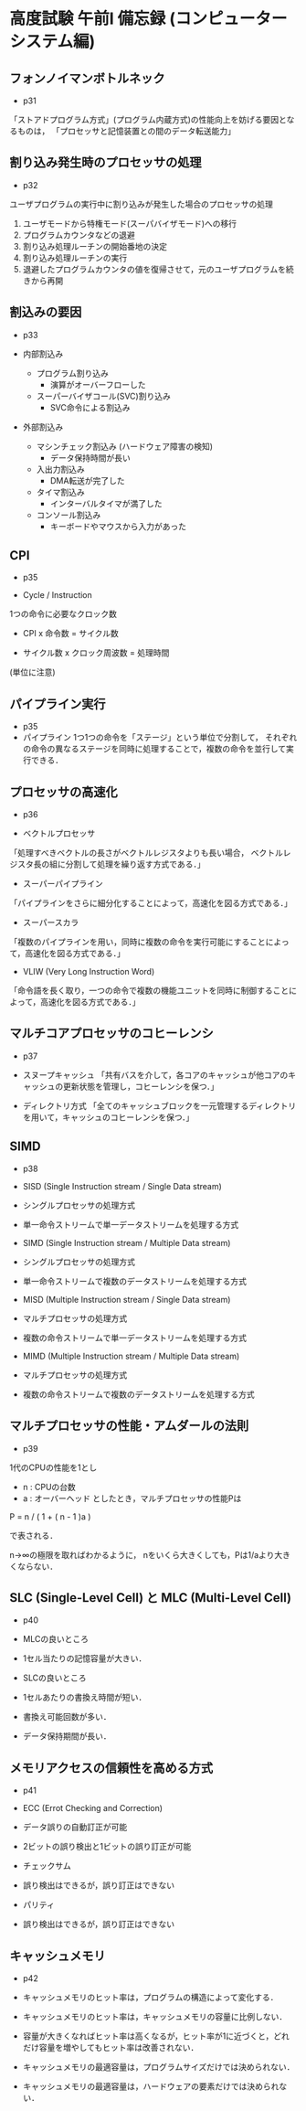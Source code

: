 # 高度試験 午前Ⅰ 備忘録 (コンピューターシステム編)

## フォンノイマンボトルネック
* p31

「ストアドプログラム方式」(プログラム内蔵方式)の性能向上を妨げる要因となるものは，
「プロセッサと記憶装置との間のデータ転送能力」

## 割り込み発生時のプロセッサの処理
* p32

ユーザプログラムの実行中に割り込みが発生した場合のプロセッサの処理

1. ユーザモードから特権モード(スーパバイザモード)への移行
2. プログラムカウンタなどの退避
3. 割り込み処理ルーチンの開始番地の決定
4. 割り込み処理ルーチンの実行
5. 退避したプログラムカウンタの値を復帰させて，元のユーザプログラムを続きから再開

## 割込みの要因
* p33

* 内部割込み
  * プログラム割り込み
    * 演算がオーバーフローした
  * スーパーバイザコール(SVC)割り込み
    * SVC命令による割込み
* 外部割込み
  * マシンチェック割込み (ハードウェア障害の検知)
    * データ保持時間が長い
  * 入出力割込み
    * DMA転送が完了した
  * タイマ割込み
    * インターバルタイマが満了した
  * コンソール割込み
    * キーボードやマウスから入力があった

## CPI
* p35

* Cycle / Instruction

1つの命令に必要なクロック数

* CPI x 命令数 = サイクル数

* サイクル数 x クロック周波数 = 処理時間

(単位に注意)

## パイプライン実行
* p35
* パイプライン
1つ1つの命令を「ステージ」という単位で分割して，
それぞれの命令の異なるステージを同時に処理することで，複数の命令を並行して実行できる．

## プロセッサの高速化
* p36

* ベクトルプロセッサ

「処理すべきベクトルの長さがベクトルレジスタよりも長い場合，
ベクトルレジスタ長の組に分割して処理を繰り返す方式である．」

* スーパーパイプライン

「パイプラインをさらに細分化することによって，高速化を図る方式である．」

* スーパースカラ

「複数のパイプラインを用い，同時に複数の命令を実行可能にすることによって，高速化を図る方式である．」

* VLIW (Very Long Instruction Word)

「命令語を長く取り，一つの命令で複数の機能ユニットを同時に制御することによって，高速化を図る方式である．」

## マルチコアプロセッサのコヒーレンシ

* p37

* スヌープキャッシュ
「共有バスを介して，各コアのキャッシュが他コアのキャッシュの更新状態を管理し，コヒーレンシを保つ．」

* ディレクトリ方式
「全てのキャッシュブロックを一元管理するディレクトリを用いて，キャッシュのコヒーレンシを保つ．」

## SIMD
* p38

* SISD (Single Instruction stream / Single Data stream)
 * シングルプロセッサの処理方式
 * 単一命令ストリームで単一データストリームを処理する方式

* SIMD (Single Instruction stream / Multiple Data stream)
 * シングルプロセッサの処理方式
 * 単一命令ストリームで複数のデータストリームを処理する方式
 
* MISD (Multiple Instruction stream / Single Data stream)
 * マルチプロセッサの処理方式
 * 複数の命令ストリームで単一データストリームを処理する方式
 
* MIMD (Multiple Instruction stream / Multiple Data stream)
 * マルチプロセッサの処理方式
 * 複数の命令ストリームで複数のデータストリームを処理する方式

## マルチプロセッサの性能・アムダールの法則
* p39

1代のCPUの性能を1とし
 * n : CPUの台数
 * a : オーバーヘッド
としたとき，マルチプロセッサの性能Pは

P = n / ( 1 + ( n - 1 )a )

で表される．

n->∞の極限を取ればわかるように，
nをいくら大きくしても，Pは1/aより大きくならない．

## SLC (Single-Level Cell) と MLC (Multi-Level Cell)
* p40

* MLCの良いところ
 
 * 1セル当たりの記憶容量が大きい．

* SLCの良いところ

 * 1セルあたりの書換え時間が短い．
 
 * 書換え可能回数が多い．
 
 * データ保持期間が長い．

## メモリアクセスの信頼性を高める方式
* p41

* ECC (Errot Checking and Correction)
 * データ誤りの自動訂正が可能
 * 2ビットの誤り検出と1ビットの誤り訂正が可能

* チェックサム
 * 誤り検出はできるが，誤り訂正はできない

* パリティ
 * 誤り検出はできるが，誤り訂正はできない

## キャッシュメモリ
* p42

* キャッシュメモリのヒット率は，プログラムの構造によって変化する．
 * キャッシュメモリのヒット率は，キャッシュメモリの容量に比例しない．
  * 容量が大きくなればヒット率は高くなるが，ヒット率が1に近づくと，どれだけ容量を増やしてもヒット率は改善されない．
 * キャッシュメモリの最適容量は，プログラムサイズだけでは決められない．
 * キャッシュメモリの最適容量は，ハードウェアの要素だけでは決められない．













